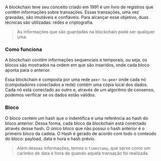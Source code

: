 A blockchain teve seu conceito criado em 1991 é um livro de registros que contêm informações sobre transações. Essas transações, uma vez gravadas, são imutáveis e confiáveis. Para alcançar esse objetivo, duas técnicas são utilizadas: redes e criptografia.

> As informações que são guardadas na blockchain pode ser qualquer uma. 

### Como funciona

A blockchain contêm informações sequenciais e temporais, ou seja, os blocos são mostrados na ordem em que são inseridos, onde cada bloco aponta para o anterior. 

Essa blockchain é composta por uma rede `peer-to-peer` onde cada nó (computadores conectados a rede) contém uma cópia local dos dados. Cada nó está conectado ao outro e, através de um algoritmo de consenso, podemos verificar se os dados estão válidos.

### Bloco
O bloco contém um hash que o indentifica e uma referência ao hash do bloco anterior. Dessa forma, cada bloco da blockchain está conectado através desse hash. O único bloco que não possui o hash anterior é o primeiro bloco da cadeia.  O Hash é gerado de acordo com todo o conteúdo do bloco: payload, data e hora e hash prévio.

> Além dessas informações, temos o `timestamp`, que serve como um carimbo de data e hora de quando aquela transação foi realizada.


